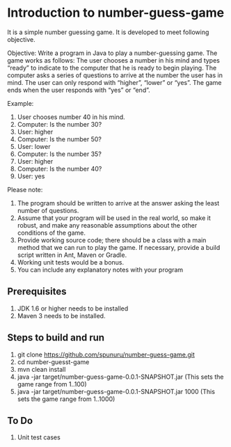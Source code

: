 Introduction to number-guess-game
================================

It is a simple number guessing game. It is developed to meet following objective.

Objective:
Write a program in Java to play a number-guessing game. The game works as follows:
The user chooses a number in his mind and types “ready” to indicate to the computer that he is ready to begin playing.
The computer asks a series of questions to arrive at the number the user has in mind. The user can only respond with “higher”, “lower” or “yes”.
The game ends when the user responds with “yes” or “end”.
 
Example:
1. User chooses number 40 in his mind.
2. Computer: Is the number 30?
3. User: higher
4. Computer: Is the number 50?
5. User: lower
6. Computer: Is the number 35?
7. User: higher
8. Computer: Is the number 40?
9. User: yes

 
Please note:
1. The program should be written to arrive at the answer asking the least number of questions.
2. Assume that your program will be used in the real world, so make it robust, and make any reasonable assumptions about the other conditions of the game.
3. Provide working source code; there should be a class with a main method that we can run to play the game. If necessary, provide a build script written in Ant, Maven or Gradle.
4. Working unit tests would be a bonus.
5. You can include any explanatory notes with your program

Prerequisites
---------------
1. JDK 1.6 or higher needs to be installed
2. Maven 3 needs to be installed.

Steps to build and run
-----------------------
1. git clone https://github.com/spunuru/number-guess-game.git
2. cd number-guesst-game
3. mvn clean install
4. java -jar target/number-guess-game-0.0.1-SNAPSHOT.jar          (This sets the game range from 1..100)
5. java -jar target/number-guess-game-0.0.1-SNAPSHOT.jar 1000   (This sets the game range from 1..1000)

To Do
-------
1. Unit test cases
